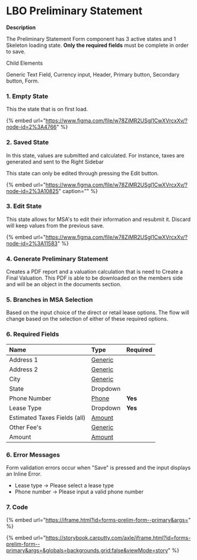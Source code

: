 # LBO Preliminary Statement

**Description**

The Preliminary Statement Form component has 3 active states and 1 Skeleton loading state. **Only the required fields** must be complete in order to save.

Child Elements

Generic Text Field, Currency input, Header, Primary button, Secondary button, Form.

### 1. Empty State 

This the state that is on first load.

{% embed url="https://www.figma.com/file/w78ZiMR2USgl1CwXVrcxXv/?node-id=2%3A4766" %}

### 2. Saved State 

In this state, values are submitted and calculated. For instance, taxes are generated and sent to the Right Sidebar

 This state can only be edited through pressing the Edit button.

{% embed url="https://www.figma.com/file/w78ZiMR2USgl1CwXVrcxXv/?node-id=2%3A10825" caption="" %}

### 3. Edit State

This state allows for MSA's to edit their information and resubmit it. Discard will keep values from the previous save.

{% embed url="https://www.figma.com/file/w78ZiMR2USgl1CwXVrcxXv/?node-id=2%3A11583" %}

### 4. Generate Preliminary Statement

Creates a PDF report and a valuation calculation that is need to Create a Final Valuation. This PDF is able to be downloaded on the members side and will be an object in the documents section.

### 5. Branches in MSA Selection

Based on the input choice of the direct or retail lease options. The flow will change based on the selection of either of these required options.

### 6. Required Fields

| Name | Type | Required |
| :--- | :--- | :--- |
| Address 1 | [Generic](../inputs/text-field.md) |  |
| Address 2 | [Generic](../inputs/text-field.md) |  |
| City | [Generic](../inputs/text-field.md) |  |
| State | Dropdown |  |
|  Phone Number | [Phone](../inputs/phone-number.md) | **Yes** |
|  Lease Type | Dropdown | **Yes** |
| Estimated Taxes Fields \(all\) | [Amount](../inputs/currency-input.md) |  |
| Other Fee's | [Generic](../inputs/text-field.md) |  |
| Amount | [Amount](../inputs/currency-input.md) |  |

### 6. Error Messages

Form validation errors occur when "Save" is pressed and the input displays an Inline Error. 

* Lease type -&gt; Please select a lease type
* Phone number -&gt; Please input a valid phone number

### 7. Code

{% embed url="https://iframe.html?id=forms-prelim-form--primary&args=" %}

{% embed url="https://storybook.carputty.com/axle/iframe.html?id=forms-prelim-form--primary&args=&globals=backgrounds.grid:false&viewMode=story" %}







